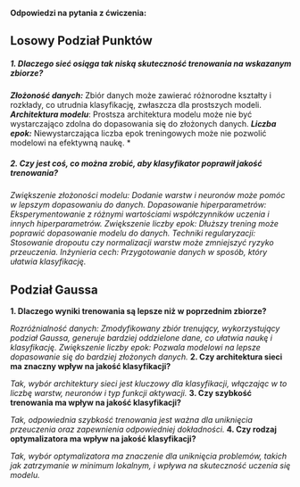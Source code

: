 
**Odpowiedzi na pytania z ćwiczenia:**

## **Losowy Podział Punktów**
#####  1. Dlaczego sieć osiąga tak niską skuteczność trenowania na wskazanym zbiorze?
***Złożoność danych:*** Zbiór danych może zawierać różnorodne kształty i rozkłady, co utrudnia klasyfikację, zwłaszcza dla prostszych modeli.
***Architektura modelu***: Prostsza architektura modelu może nie być wystarczająco zdolna do dopasowania się do złożonych danych.
***Liczba epok:*** Niewystarczająca liczba epok treningowych może nie pozwolić modelowi na efektywną naukę. *

##### 2. Czy jest coś, co można zrobić, aby klasyfikator poprawił jakość trenowania?
*Zwiększenie złożoności modelu: Dodanie warstw i neuronów może pomóc w lepszym dopasowaniu do danych.
Dopasowanie hiperparametrów: Eksperymentowanie z różnymi wartościami współczynników uczenia i innych hiperparametrów.
Zwiększenie liczby epok: Dłuższy trening może poprawić dopasowanie modelu do danych.
Techniki regularyzacji: Stosowanie dropoutu czy normalizacji warstw może zmniejszyć ryzyko przeuczenia.
Inżynieria cech: Przygotowanie danych w sposób, który ułatwia klasyfikację.*
## Podział Gaussa
**1. Dlaczego wyniki trenowania są lepsze niż w poprzednim zbiorze?**

*Rozróżnialność danych: Zmodyfikowany zbiór trenujący, wykorzystujący podział Gaussa, generuje bardziej oddzielone dane, co ułatwia naukę i klasyfikację.
Zwiększenie liczby epok: Pozwala modelowi na lepsze dopasowanie się do bardziej złożonych danych.*
**2. Czy architektura sieci ma znaczny wpływ na jakość klasyfikacji?**

*Tak, wybór architektury sieci jest kluczowy dla klasyfikacji, włączając w to liczbę warstw, neuronów i typ funkcji aktywacji.*
**3. Czy szybkość trenowania ma wpływ na jakość klasyfikacji?**

*Tak, odpowiednia szybkość trenowania jest ważna dla uniknięcia przeuczenia oraz zapewnienia odpowiedniej dokładności.*
**4. Czy rodzaj optymalizatora ma wpływ na jakość klasyfikacji?**

*Tak, wybór optymalizatora ma znaczenie dla uniknięcia problemów, takich jak zatrzymanie w minimum lokalnym, i wpływa na skuteczność uczenia się modelu.*
